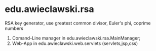 # edu.awieclawski.rsa
RSA key generator, use greatest common divisor, Euler's phi, coprime numbers
1. Comand-Line manager in edu.awieclawski.rsa.MainManager;
2. Web-App in  edu.awieclawski.web.servlets (servlets,jsp,css)
